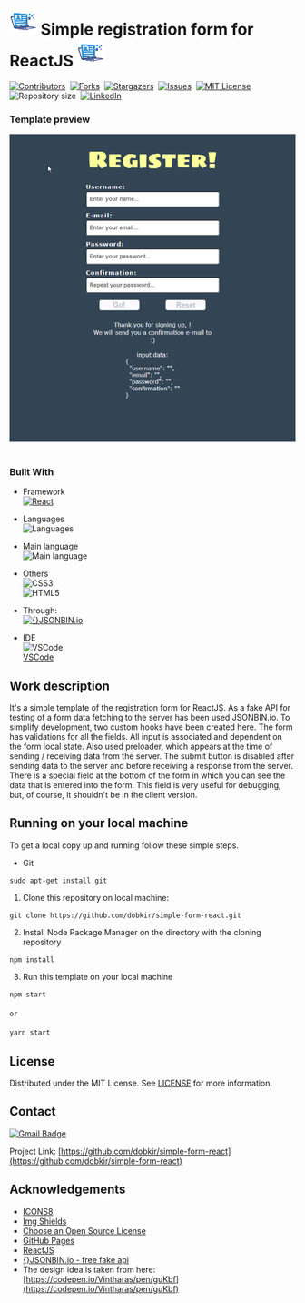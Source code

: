 # ![React JS simple form logo icon](/public/logo48.png) Simple registration form for ReactJS ![React JS simple form logo icon](/public/logo48.png)

[![Contributors][contributors-shield]][contributors-url]&nbsp;
[![Forks][forks-shield]][forks-url]&nbsp;
[![Stargazers][stars-shield]][stars-url]&nbsp;
[![Issues][issues-shield]][issues-url]&nbsp;
[![MIT License][license-shield]][license-url]&nbsp;
![Repository size][repo-size-shield]&nbsp;
[![LinkedIn][linkedin-shield]][linkedin-url]

### Template preview
![ The trailer of the Burger menu template][product-screenshot]&nbsp;

<!-- TOOLS -->
### Built With

- Framework<br>
[![React](https://img.shields.io/badge/React-282c34?style=for-the-badge&logo=React&logoColor=61dafb)](https://reactjs.org/)

- Languages<br>
![Languages][languages-shield]

- Main language<br>
![Main language][main-language-shield]

- Others<br>
![CSS3](https://img.shields.io/badge/CSS3-46.6%25-563d7c?logo=CSS3&logoColor=fff&style=for-the-badge)<br>
![HTML5](https://img.shields.io/badge/HTML5-4.3%25-e34c26?logo=HTML5&logoColor=e34c26&style=for-the-badge)

- Through:<br>
[![{}JSONBIN.io](https://img.shields.io/badge/JSONBIN-2568ed?style=for-the-badge&logo=JSONBIN&logoColor=2568ed)](https://jsonbin.io/)<br>

- IDE<br>
![VSCode](https://img.icons8.com/color/48/000000/visual-studio-code-2019.png)<br>
 [VSCode](https://code.visualstudio.com/)

<!-- WORK DESCRIPTION -->
## Work description

It's a simple template of the registration form for ReactJS. 
As a fake API for testing of a form data fetching to the server has been used JSONBIN.io. 
To simplify development, two custom hooks have been created here.
The form has validations for all the fields. All input is associated and dependent on the form local state. 
Also used preloader, which appears at the time of sending / receiving data from the server. 
The submit button is disabled after sending data to the server and before receiving a response from the server. 
There is a special field at the bottom of the form in which you can see the data that is entered into the form. 
This field is very useful for debugging, but, of course, it shouldn't be in the client version.

<!-- GETTING STARTED -->
## Running on your local machine
To get a local copy up and running follow these simple steps.

- Git
```
sudo apt-get install git
```

1. Clone this repository on local machine:
```
git clone https://github.com/dobkir/simple-form-react.git
```

2. Install Node Package Manager on the directory with the cloning repository
```
npm install
```

3. Run this template on your local machine
```sh
npm start

or

yarn start
```

<!-- LICENSE -->
## License

Distributed under the MIT License. See [LICENSE](license.txt) for more information.


<!-- CONTACT -->
## Contact

[![Gmail Badge](https://img.shields.io/badge/Gmail-d14836?style=for-the-badge&logo=Gmail&logoColor=white&link=mailto:p.kirillov2020@gmail.com)](mailto:p.kirillov2020@gmail.com)

Project Link: [https://github.com/dobkir/simple-form-react](https://github.com/dobkir/simple-form-react)

<!-- ACKNOWLEDGEMENTS -->
## Acknowledgements
- [ICONS8](https://icons8.com/)
- [Img Shields](https://shields.io)
- [Choose an Open Source License](https://choosealicense.com)
- [GitHub Pages](https://pages.github.com)
- [ReactJS](https://github.com/facebook/react/)
- [{}JSONBIN.io - free fake api](https://jsonbin.io/)
- The design idea is taken from here: [https://codepen.io/Vintharas/pen/guKbf](https://codepen.io/Vintharas/pen/guKbf)

<!-- MARKDOWN LINKS & IMAGES -->
<!-- https://www.markdownguide.org/basic-syntax/#reference-style-links -->
[contributors-shield]: https://img.shields.io/github/contributors/dobkir/simple-form-react.svg?style=for-the-badge
[contributors-url]: https://github.com/dobkir/simple-form-react/graphs/contributors
[forks-shield]: https://img.shields.io/github/forks/dobkir/simple-form-react.svg?style=for-the-badge
[forks-url]: https://github.com/dobkir/simple-form-react/network/members
[stars-shield]: https://img.shields.io/github/stars/dobkir/simple-form-react.svg?style=for-the-badge
[stars-url]: https://github.com/dobkir/simple-form-react/stargazers
[issues-shield]: https://img.shields.io/github/issues/dobkir/simple-form-react.svg?style=for-the-badge
[issues-url]: https://github.com/dobkir/simple-form-react/issues
[license-shield]: https://img.shields.io/github/license/dobkir/simple-form-react.svg?style=for-the-badge
[license-url]: https://github.com/dobkir/simple-form-react/blob/master/LICENSE.txt
[linkedin-shield]: https://img.shields.io/badge/-LinkedIn-black.svg?style=for-the-badge&logo=linkedin&colorB=555
[linkedin-url]: https://www.linkedin.com/in/pavel-kirillov-dobkir
[repo-size-shield]: https://img.shields.io/github/repo-size/dobkir/simple-form-react.svg?style=for-the-badge
[languages-shield]: https://img.shields.io/github/languages/count/dobkir/simple-form-react.svg?style=for-the-badge
[main-language-shield]: https://img.shields.io/github/languages/top/dobkir/simple-form-react.svg?style=for-the-badge&color=f1e05a
[product-screenshot]: https://github.com/dobkir/trailers/blob/master/simple-form-react_trailer/simple-form-react_trailer.gif
